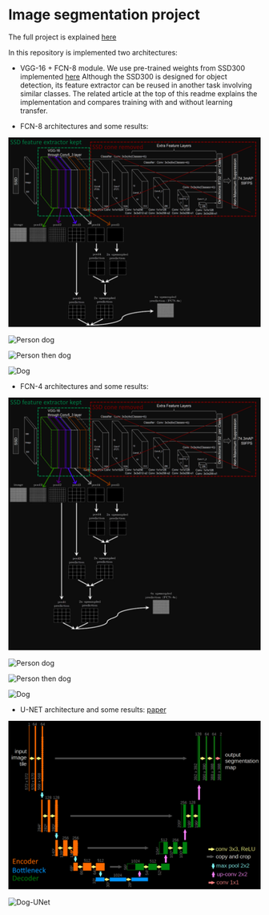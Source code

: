 # Image segmentation project

The full project is explained [here](https://apiquet.com/2021/01/03/segmentation-model-implementation/)

In this repository is implemented two architectures:

* VGG-16 + FCN-8 module. We use pre-trained weights from SSD300 implemented [here](https://github.com/Apiquet/Tracking_SSD_ReID)
Although the SSD300 is designed for object detection, its feature extractor can be reused in another task involving similar classes.
The related article at the top of this readme explains the implementation and compares training with and without learning transfer.

* FCN-8 architectures and some results:

![FCN8](imgs/fcn8.png)

![Person dog](imgs/fcn8_example1.gif)

![Person then dog](imgs/fcn8_example2.gif)

![Dog](imgs/fcn8_example3.gif)

* FCN-4 architectures and some results:

![FCN4](imgs/fcn4.png)

![Person dog](imgs/fcn4_example1.gif)

![Person then dog](imgs/fcn4_example2.gif)

![Dog](imgs/fcn4_example3.gif)

* U-NET architecture and some results: [paper](https://arxiv.org/pdf/1505.04597.pdf)

![U-Net](imgs/unet.png)

![Dog-UNet](imgs/unet_example1.gif)

